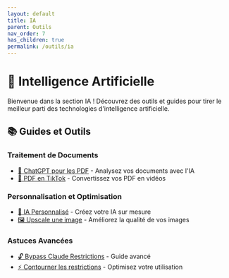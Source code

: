 ```yaml
---
layout: default
title: IA
parent: Outils
nav_order: 7
has_children: true
permalink: /outils/ia
---
```


# 🤖 Intelligence Artificielle

Bienvenue dans la section IA ! Découvrez des outils et guides pour tirer le meilleur parti des technologies d'intelligence artificielle.

## 📚 Guides et Outils

### Traitement de Documents
- [📄 ChatGPT pour les PDF](ChatGPT%20pour%20les%20PDF.md) - Analysez vos documents avec l'IA
- [🎥 PDF en TikTok](PDF%20en%20Tiktok.md) - Convertissez vos PDF en vidéos

### Personnalisation et Optimisation
- [🎯 IA Personnalisé](IA%20Personnalisé.md) - Créez votre IA sur mesure
- [🖼️ Upscale une image](Upscale%20une%20image.md) - Améliorez la qualité de vos images

### Astuces Avancées
- [🔓 Bypass Claude Restrictions](Bypass%20Claude%20Restrictions.md) - Guide avancé
- [⚡ Contourner les restrictions](Contourner%20les%20restrictions%20d'un%20IA.md) - Optimisez votre utilisation